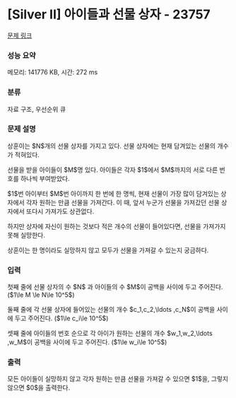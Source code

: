 # [Silver II] 아이들과 선물 상자 - 23757 

[문제 링크](https://www.acmicpc.net/problem/23757) 

### 성능 요약

메모리: 141776 KB, 시간: 272 ms

### 분류

자료 구조, 우선순위 큐

### 문제 설명

<p>상훈이는 $N$개의 선물 상자를 가지고 있다. 선물 상자에는 현재 담겨있는 선물의 개수가 적혀있다.</p>

<p>선물을 받을 아이들이 $M$명 있다. 아이들은 각자 $1$에서 $M$까지의 서로 다른 번호를 하나씩 부여받았다.</p>

<p>$1$번 아이부터 $M$번 아이까지 한 번에 한 명씩, 현재 선물이 가장 많이 담겨있는 상자에서 각자 원하는 만큼 선물을 가져간다. 이 때, 앞서 누군가 선물을 가져갔던 선물 상자에서 또다시 가져가도 상관없다.</p>

<p>하지만 상자에 자신이 원하는 것보다 적은 개수의 선물이 들어있다면, 선물을 가져가지 못해 실망한다.</p>

<p>상훈이는 한 명이라도 실망하지 않고 모두가 선물을 가져갈 수 있는지 궁금하다.</p>

### 입력 

 <p>첫째 줄에 선물 상자의 수 $N$ 과 아이들의 수 $M$이 공백을 사이에 두고 주어진다. ($1\le M \le N\le 10^5$)</p>

<p>둘째 줄에 각 선물 상자에 들어있는 선물의 개수 $c_1,c_2,\ldots ,c_N$이 공백을 사이에 두고 주어진다. ($1\le c_i\le 10^5$)</p>

<p>셋째 줄에 아이들의 번호 순으로 각 아이가 원하는 선물의 개수 $w_1,w_2,\ldots ,w_M$이 공백을 사이에 두고 주어진다. ($1\le w_i\le 10^5$)</p>

### 출력 

 <p>모든 아이들이 실망하지 않고 각자 원하는 만큼 선물을 가져갈 수 있으면 $1$을, 그렇지 않으면 $0$을 출력한다.</p>

